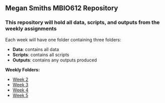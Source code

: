 ## Megan Smiths MBIO612 Repository

### This repository will hold all data, scripts, and outputs from the weekly assignments   
Each week will have one folder containing three folders:

* **Data**: contains all data
* **Scripts**: contains all scripts
* **Outputs**: contains any outputs produced    

**Weekly Folders:**  
- [Week 2](https://github.com/OCN-682-UH/Smith/tree/main/Week_02)
- [Week 3](https://github.com/OCN-682-UH/Smith/tree/main/Week_03)
- [Week 4](https://github.com/OCN-682-UH/Smith/tree/main/Week_04)
- [Week 5](https://github.com/OCN-682-UH/Smith/tree/main/Week_05)  

